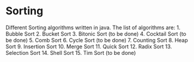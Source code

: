 # Sorting
Different Sorting algorithms written in java. 
The list of algorithms are: 
    1. Bubble Sort 
    2. Bucket Sort 
    3. Bitonic Sort (to be done)
    4. Cocktail Sort (to be done)
    5. Comb Sort
    6. Cycle Sort (to be done)
    7. Counting Sort
    8. Heap Sort
    9. Insertion Sort
    10. Merge Sort
    11. Quick Sort
    12. Radix Sort
    13. Selection Sort
    14. Shell Sort
    15. Tim Sort (to be done)